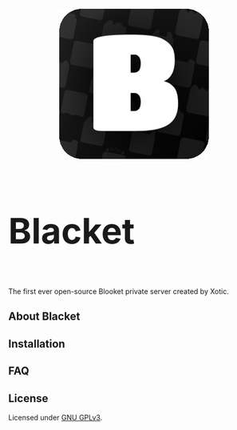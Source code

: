 <p align="center">
	<img src='./assets/logo.png'>
	<h3 style="font-size:70px">Blacket</h3>
	<p>The first ever open-source Blooket private server created by Xotic.</p>
</p>


## About Blacket
<!-- TODO -->

## Installation
<!-- TODO -->

## FAQ
<!-- TODO -->

## License
Licensed under [GNU GPLv3](./LICENSE).